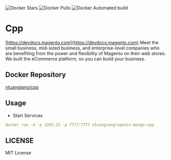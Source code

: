 ![Docker Stars](https://img.shields.io/docker/stars/ntuangiang/cpp.svg)
![Docker Pulls](https://img.shields.io/docker/pulls/ntuangiang/cpp.svg)
![Docker Automated build](https://img.shields.io/docker/automated/ntuangiang/cpp.svg)

# Cpp

[https://devdocs.magento.com](https://devdocs.magento.com) Meet the small business, mid-sized business, and enterprise-level companies who are benefiting from the power and flexibility of Magento on their web stores. We built the eCommerce platform, so you can build your business.

## Docker Repository
[ntuangiang/cpp](https://hub.docker.com/r/ntuangiang/cpp) 
## Usage
- Start Services

```yml
docker run -d -p 2202:22 -p 7777:7777 ntuangiang/opencv-mongo-cpp
```
## LICENSE

MIT License